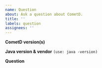 ```yaml
---
name: Question
about: Ask a question about CometD.
title: ''
labels: question
assignees: ''
---
```


**CometD version(s)**

**Java version & vendor** `(use: java -version)`

**Question**

